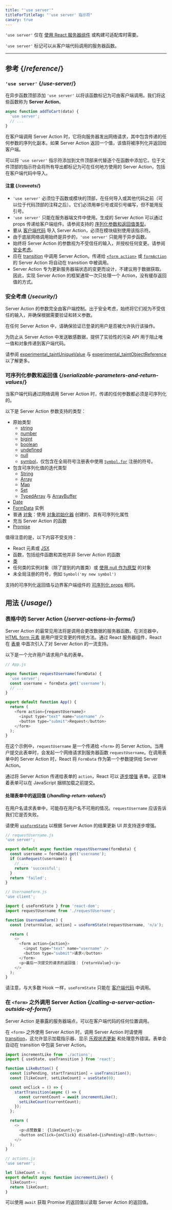 ```yaml
---
title: "'use server'"
titleForTitleTag: "'use server' 指示符"
canary: true
---
```


<Canary>

`'use server'` 仅在 [使用 React 服务器组件](/learn/start-a-new-react-project#bleeding-edge-react-frameworks) 或构建可适配库时需要。

</Canary>


<Intro>

`'use server'` 标记可以从客户端代码调用的服务器函数。

</Intro>

<InlineToc />

---

## 参考 {/*reference*/}

### `'use server'` {/*use-server*/}

在异步函数顶部添加 `'use server'` 以将该函数标记为可由客户端调用。我们将这些函数称为  **Server Action**。

```js {2}
async function addToCart(data) {
  'use server';
  // ...
}
```

在客户端调用 Server Action 时，它将向服务器发出网络请求，其中包含传递的任何参数的序列化副本。如果 Server Action 返回一个值，该值将被序列化并返回给客户端。

可以将 `'use server'` 指示符添加到文件顶部来代替逐个在函数中添加它。位于文件顶部的指示符会将所有导出都标记为可在任何地方使用的 Server Action，包括在客户端代码中导入。

#### 注意 {/*caveats*/}
* `'use server'` 必须位于函数或模块的顶部，在任何导入或其他代码之前（可以位于代码顶部的注释之后）。它们必须用单引号或双引号编写，但不能用反引号。
* `'use server'` 只能在服务器端文件中使用。生成的 Server Action 可以通过 props 传递给客户端组件。请参阅支持的 [序列化参数和返回值类型](#serializable-parameters-and-return-values)。
* 要从 [客户端代码](/reference/react/use-client) 导入 Server Action，必须在模块级别使用该指示符。
* 由于底层网络调用始终是异步的，`'use server'` 只能用于异步函数。
* 始终将 Server Action 的参数视为不受信任的输入，并授权任何变更。请参阅 [安全考虑](#security)。
* 应在 [transition](/reference/react/useTransition) 中调用 Server Action。传递给 [`<form action>`](/reference/react-dom/components/form#props) 或 [`formAction`](/reference/react-dom/components/input#props) 的 Server Action 将自动在 transition 中被调用。
* Server Action 专为更新服务器端状态的变更而设计，不建议用于数据获取。因此，实现 Server Action 的框架通常一次只处理一个 Action，没有缓存返回值的方式。

### 安全考虑 {/*security*/}

Server Action 的参数完全由客户端控制。出于安全考虑，始终将它们视为不受信任的输入，并确保根据需要验证和转义参数。

在任何 Server Action 中，请确保验证已登录的用户是否被允许执行该操作。

<Wip>

为防止从 Server Action 中发送敏感数据，提供了实验性的污染 API 用于阻止唯一值和对象传递到客户端代码。

请参阅 [experimental_taintUniqueValue](/reference/react/experimental_taintUniqueValue) 与 [experimental_taintObjectReference](/reference/react/experimental_taintObjectReference) 以了解更多。

</Wip>

### 可序列化参数和返回值 {/*serializable-parameters-and-return-values*/}

当客户端代码通过网络调用 Server Action 时，传递的任何参数都必须是可序列化的。

以下是 Server Action 参数支持的类型：

* 原始类型
	* [string](https://developer.mozilla.org/zh-CN/docs/Glossary/String)
	* [number](https://developer.mozilla.org/zh-CN/docs/Glossary/Number)
	* [bigint](https://developer.mozilla.org/zh-CN/docs/Web/JavaScript/Reference/Global_Objects/BigInt)
	* [boolean](https://developer.mozilla.org/zh-CN/docs/Glossary/Boolean)
	* [undefined](https://developer.mozilla.org/zh-CN/docs/Glossary/Undefined)
	* [null](https://developer.mozilla.org/zh-CN/docs/Glossary/Null)
	* [symbol](https://developer.mozilla.org/zh-CN/docs/Web/JavaScript/Reference/Global_Objects/Symbol)，仅包含在全局符号注册表中使用 [`Symbol.for`](https://developer.mozilla.org/zh-CN/docs/Web/JavaScript/Reference/Global_Objects/Symbol/for) 注册的符号。
* 包含可序列化值的迭代类型
	* [String](https://developer.mozilla.org/zh-CN/docs/Web/JavaScript/Reference/Global_Objects/String)
	* [Array](https://developer.mozilla.org/zh-CN/docs/Web/JavaScript/Reference/Global_Objects/Array)
	* [Map](https://developer.mozilla.org/zh-CN/docs/Web/JavaScript/Reference/Global_Objects/Map)
	* [Set](https://developer.mozilla.org/zh-CN/docs/Web/JavaScript/Reference/Global_Objects/Set)
	* [TypedArray](https://developer.mozilla.org/zh-CN/docs/Web/JavaScript/Reference/Global_Objects/TypedArray) 与 [ArrayBuffer](https://developer.mozilla.org/zh-CN/docs/Web/JavaScript/Reference/Global_Objects/ArrayBuffer)
* [Date](https://developer.mozilla.org/zh-CN/docs/Web/JavaScript/Reference/Global_Objects/Date)
* [FormData](https://developer.mozilla.org/zh-CN/docs/Web/API/FormData) 实例
* 普通 [对象](https://developer.mozilla.org/zh-CN/docs/Web/JavaScript/Reference/Global_Objects/Object)：使用 [对象初始化器](https://developer.mozilla.org/zh-CN/docs/Web/JavaScript/Reference/Operators/Object_initializer) 创建的、具有可序列化属性
* 充当 Server Action 的函数
* [Promise](https://developer.mozilla.org/zh-CN/docs/Web/JavaScript/Reference/Global_Objects/Promise)

值得注意的是，以下内容不受支持：
* React 元素或 [JSX](https://react.dev/learn/writing-markup-with-jsx)
* 函数，包括组件函数和其他并非 Server Action 的函数
* [类](https://developer.mozilla.org/zh-CN/docs/Learn/JavaScript/Objects/Classes_in_JavaScript)
* 任何类的实例对象（除了提到的内置类）或 [使用 null 作为原型](https://developer.mozilla.org/zh-CN/docs/Web/JavaScript/Reference/Global_Objects/Object#null-prototype_objects) 的对象
* 未全局注册的符号，例如 `Symbol('my new symbol')`


支持的可序列化返回值与边界客户端组件的 [可序列化 props](/reference/react/use-client#passing-props-from-server-to-client-components) 相同。


## 用法 {/*usage*/}

### 表格中的 Server Action {/*server-actions-in-forms*/}

Server Action 的最常见用法将是调用会更改数据的服务器函数。在浏览器中，[HTML form 元素](https://developer.mozilla.org/en-US/docs/Web/HTML/Element/form) 是用户提交变更的传统方法。通过 React 服务器组件，React 在 [表单](/reference/react-dom/components/form) 中首次引入了对 Server Action 的一流支持。

以下是一个允许用户请求用户名的表单。

```js [[1, 3, "formData"]]
// App.js

async function requestUsername(formData) {
  'use server';
  const username = formData.get('username');
  // ...
}

export default function App() {
  return (
    <form action={requestUsername}>
      <input type="text" name="username" />
      <button type="submit">Request</button>
    </form>
  );
}
```

在这个示例中，`requestUsername` 是一个传递给 `<form>` 的 Server Action。当用户提交此表单时，会发起一个网络请求到服务器函数 `requestUsername`。在调用表单中的 Server Action 时，React 将 `FormData` 作为第一个参数提供给 Server Action。

通过将 Server Action 传递给表单的 `action`，React 可以 [逐步增强](https://developer.mozilla.org/en-US/docs/Glossary/Progressive_Enhancement) 表单。这意味着表单可以在 JavaScript 捆绑加载之前提交。

#### 处理表单中的返回值 {/*handling-return-values*/}

在用户名请求表单中，可能存在用户名不可用的情况。`requestUsername` 应该告诉我们它是否失败。

请使用 [`useFormState`](/reference/react-dom/hooks/useFormState) 以根据 Server Action 的结果更新 UI 并支持逐步增强。

```js
// requestUsername.js
'use server';

export default async function requestUsername(formData) {
  const username = formData.get('username');
  if (canRequest(username)) {
    // ...
    return 'successful';
  }
  return 'failed';
}
```

```js {4,8}, [[2, 2, "'use client'"]]
// UsernameForm.js
'use client';

import { useFormState } from 'react-dom';
import requestUsername from './requestUsername';

function UsernameForm() {
  const [returnValue, action] = useFormState(requestUsername, 'n/a');

  return (
    <>
      <form action={action}>
        <input type="text" name="username" />
        <button type="submit">请求</button>
      </form>
      <p>最后一次提交的请求的返回值： {returnValue}</p>
    </>
  );
}
```

请注意，与大多数 Hook 一样，`useFormState` 只能在 <CodeStep step={1}>[客户端代码](/reference/react/use-client)</CodeStep> 中调用。

### 在 `<form>` 之外调用 Server Action {/*calling-a-server-action-outside-of-form*/}

Server Action 是暴露的服务器端点，可以在客户端代码的任何位置调用。

在 `<form>` 之外使用 Server Action 时，调用 Server Action 时请使用 [transition](/reference/react/useTransition)，这允许显示加载指示器、显示 [乐观状态更新](/reference/react/useOptimistic) 和处理意外错误。表单会自动在 transition 中包装 Server Action。

```js {9-12}
import incrementLike from './actions';
import { useState, useTransition } from 'react';

function LikeButton() {
  const [isPending, startTransition] = useTransition();
  const [likeCount, setLikeCount] = useState(0);

  const onClick = () => {
    startTransition(async () => {
      const currentCount = await incrementLike();
      setLikeCount(currentCount);
    });
  };

  return (
    <>
      <p>点赞数量： {likeCount}</p>
      <button onClick={onClick} disabled={isPending}>点赞</button>;
    </>
  );
}
```

```js
// actions.js
'use server';

let likeCount = 0;
export default async function incrementLike() {
  likeCount++;
  return likeCount;
}
```

可以使用 `await` 获取 Promise 的返回值以读取 Server Action 的返回值。
